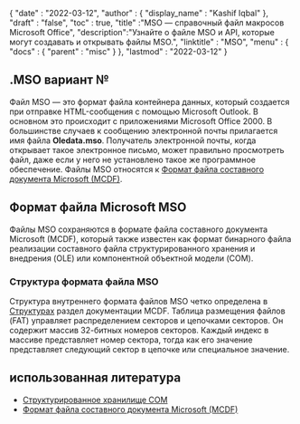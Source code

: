 {
  "date" : "2022-03-12",
  "author" : {
    "display_name" : "Kashif Iqbal"
},
  "draft" : "false",
  "toc" : true,
  "title" :"MSO — справочный файл макросов Microsoft Office",
  "description":"Узнайте о файле MSO и API, которые могут создавать и открывать файлы MSO.",
  "linktitle" : "MSO",
  "menu" : {
    "docs" : {
      "parent" : "misc"
}
},
  "lastmod" : "2022-03-12"
}

## .MSO вариант №

Файл MSO — это формат файла контейнера данных, который создается при отправке HTML-сообщения с помощью Microsoft Outlook. В основном это происходит с приложениями Microsoft Office 2000. В большинстве случаев к сообщению электронной почты прилагается имя файла **Oledata.mso**. Получатель электронной почты, когда открывает такое электронное письмо, может правильно просмотреть файл, даже если у него не установлено такое же программное обеспечение. Файлы MSO относятся к [Формат файла составного документа Microsoft (MCDF)](https://learn.microsoft.com/en-us/openspecs/windows_protocols/ms-cfb/53989ce4-7b05-4f8d-829b-d08d6148375b).

## Формат файла Microsoft MSO

Файлы MSO сохраняются в формате файла составного документа Microsoft (MCDF), который также известен как формат бинарного файла реализации составного файла структурированного хранения и внедрения (OLE) или компонентной объектной модели (COM).

### Структура формата файла MSO

Структура внутреннего формата файлов MSO четко определена в [Структурах](https://learn.microsoft.com/en-us/openspecs/windows_protocols/ms-cfb/28488197-8193-49d7-84d8-dfd692418ccd ) раздел документации MCDF. Таблица размещения файлов (FAT) управляет распределением секторов и цепочками секторов. Он содержит массив 32-битных номеров секторов. Каждый индекс в массиве представляет номер сектора, тогда как его значение представляет следующий сектор в цепочке или специальное значение.

## использованная литература

* [Структурированное хранилище COM](https://en.wikipedia.org/wiki/COM_Structured_Storage)
* [Формат файла составного документа Microsoft (MCDF)](https://learn.microsoft.com/en-us/openspecs/windows_protocols/ms-cfb/53989ce4-7b05-4f8d-829b-d08d6148375b)

